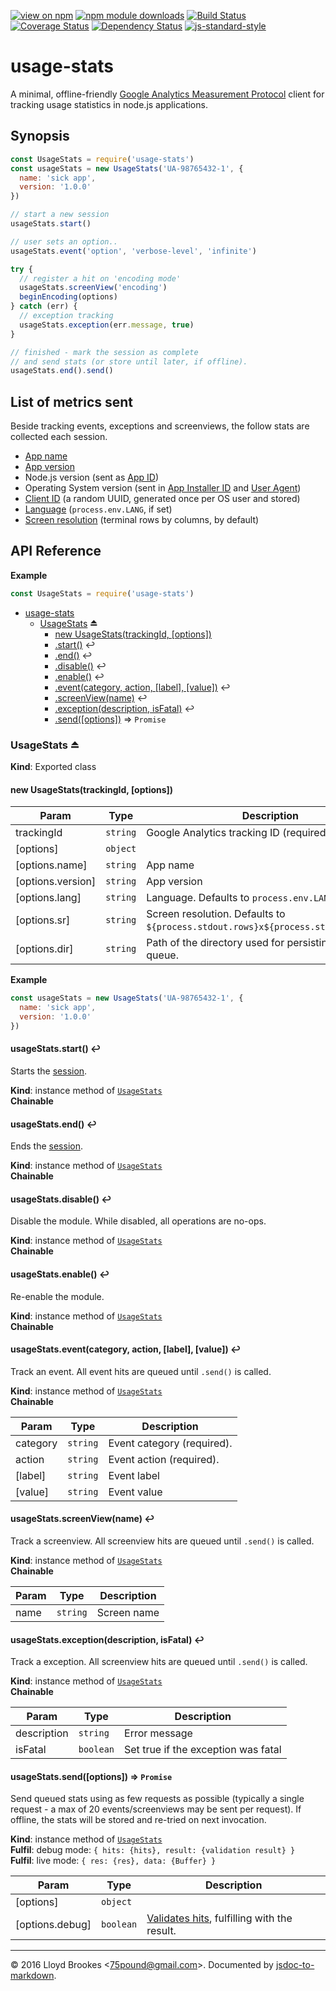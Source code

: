 [![view on npm](http://img.shields.io/npm/v/usage-stats.svg)](https://www.npmjs.org/package/usage-stats)
[![npm module downloads](http://img.shields.io/npm/dt/usage-stats.svg)](https://www.npmjs.org/package/usage-stats)
[![Build Status](https://travis-ci.org/75lb/usage-stats.svg?branch=master)](https://travis-ci.org/75lb/usage-stats)
[![Coverage Status](https://coveralls.io/repos/github/75lb/usage-stats/badge.svg?branch=master)](https://coveralls.io/github/75lb/usage-stats?branch=master)
[![Dependency Status](https://david-dm.org/75lb/usage-stats.svg)](https://david-dm.org/75lb/usage-stats)
[![js-standard-style](https://img.shields.io/badge/code%20style-standard-brightgreen.svg)](https://github.com/feross/standard)

# usage-stats

A minimal, offline-friendly [Google Analytics Measurement Protocol](https://developers.google.com/analytics/devguides/collection/protocol/v1/) client for tracking usage statistics in node.js applications.

## Synopsis

```js
const UsageStats = require('usage-stats')
const usageStats = new UsageStats('UA-98765432-1', {
  name: 'sick app',
  version: '1.0.0'
})

// start a new session
usageStats.start()

// user sets an option..
usageStats.event('option', 'verbose-level', 'infinite')

try {
  // register a hit on 'encoding mode'
  usageStats.screenView('encoding')
  beginEncoding(options)
} catch (err) {
  // exception tracking
  usageStats.exception(err.message, true)
}

// finished - mark the session as complete
// and send stats (or store until later, if offline).
usageStats.end().send()
```

## List of metrics sent

Beside tracking events, exceptions and screenviews, the follow stats are collected each session.

* [App name](https://developers.google.com/analytics/devguides/collection/protocol/v1/parameters#an)
* [App version](https://developers.google.com/analytics/devguides/collection/protocol/v1/parameters#av)
* Node.js version (sent as [App ID](https://developers.google.com/analytics/devguides/collection/protocol/v1/parameters#aid))
* Operating System version (sent in [App Installer ID](https://developers.google.com/analytics/devguides/collection/protocol/v1/parameters#aiid) and [User Agent](https://developers.google.com/analytics/devguides/collection/protocol/v1/parameters#ua))
* [Client ID](https://developers.google.com/analytics/devguides/collection/protocol/v1/parameters#cid) (a random UUID, generated once per OS user and stored)
* [Language](https://developers.google.com/analytics/devguides/collection/protocol/v1/parameters#ul) (`process.env.LANG`, if set)
* [Screen resolution](https://developers.google.com/analytics/devguides/collection/protocol/v1/parameters#sr) (terminal rows by columns, by default)

## API Reference

**Example**  
```js
const UsageStats = require('usage-stats')
```

* [usage-stats](#module_usage-stats)
    * [UsageStats](#exp_module_usage-stats--UsageStats) ⏏
        * [new UsageStats(trackingId, [options])](#new_module_usage-stats--UsageStats_new)
        * [.start()](#module_usage-stats--UsageStats+start) ↩︎
        * [.end()](#module_usage-stats--UsageStats+end) ↩︎
        * [.disable()](#module_usage-stats--UsageStats+disable) ↩︎
        * [.enable()](#module_usage-stats--UsageStats+enable) ↩︎
        * [.event(category, action, [label], [value])](#module_usage-stats--UsageStats+event) ↩︎
        * [.screenView(name)](#module_usage-stats--UsageStats+screenView) ↩︎
        * [.exception(description, isFatal)](#module_usage-stats--UsageStats+exception) ↩︎
        * [.send([options])](#module_usage-stats--UsageStats+send) ⇒ <code>Promise</code>

<a name="exp_module_usage-stats--UsageStats"></a>

### UsageStats ⏏
**Kind**: Exported class  
<a name="new_module_usage-stats--UsageStats_new"></a>

#### new UsageStats(trackingId, [options])

| Param | Type | Description |
| --- | --- | --- |
| trackingId | <code>string</code> | Google Analytics tracking ID (required). |
| [options] | <code>object</code> |  |
| [options.name] | <code>string</code> | App name |
| [options.version] | <code>string</code> | App version |
| [options.lang] | <code>string</code> | Language. Defaults to `process.env.LANG`. |
| [options.sr] | <code>string</code> | Screen resolution. Defaults to `${process.stdout.rows}x${process.stdout.columns}`. |
| [options.dir] | <code>string</code> | Path of the directory used for persisting clientID and queue. |

**Example**  
```js
const usageStats = new UsageStats('UA-98765432-1', {
  name: 'sick app',
  version: '1.0.0'
})
```
<a name="module_usage-stats--UsageStats+start"></a>

#### usageStats.start() ↩︎
Starts the [session](https://developers.google.com/analytics/devguides/collection/protocol/v1/parameters#sc).

**Kind**: instance method of <code>[UsageStats](#exp_module_usage-stats--UsageStats)</code>  
**Chainable**  
<a name="module_usage-stats--UsageStats+end"></a>

#### usageStats.end() ↩︎
Ends the [session](https://developers.google.com/analytics/devguides/collection/protocol/v1/parameters#sc).

**Kind**: instance method of <code>[UsageStats](#exp_module_usage-stats--UsageStats)</code>  
**Chainable**  
<a name="module_usage-stats--UsageStats+disable"></a>

#### usageStats.disable() ↩︎
Disable the module. While disabled, all operations are no-ops.

**Kind**: instance method of <code>[UsageStats](#exp_module_usage-stats--UsageStats)</code>  
**Chainable**  
<a name="module_usage-stats--UsageStats+enable"></a>

#### usageStats.enable() ↩︎
Re-enable the module.

**Kind**: instance method of <code>[UsageStats](#exp_module_usage-stats--UsageStats)</code>  
**Chainable**  
<a name="module_usage-stats--UsageStats+event"></a>

#### usageStats.event(category, action, [label], [value]) ↩︎
Track an event. All event hits are queued until `.send()` is called.

**Kind**: instance method of <code>[UsageStats](#exp_module_usage-stats--UsageStats)</code>  
**Chainable**  

| Param | Type | Description |
| --- | --- | --- |
| category | <code>string</code> | Event category (required). |
| action | <code>string</code> | Event action (required). |
| [label] | <code>string</code> | Event label |
| [value] | <code>string</code> | Event value |

<a name="module_usage-stats--UsageStats+screenView"></a>

#### usageStats.screenView(name) ↩︎
Track a screenview. All screenview hits are queued until `.send()` is called.

**Kind**: instance method of <code>[UsageStats](#exp_module_usage-stats--UsageStats)</code>  
**Chainable**  

| Param | Type | Description |
| --- | --- | --- |
| name | <code>string</code> | Screen name |

<a name="module_usage-stats--UsageStats+exception"></a>

#### usageStats.exception(description, isFatal) ↩︎
Track a exception. All screenview hits are queued until `.send()` is called.

**Kind**: instance method of <code>[UsageStats](#exp_module_usage-stats--UsageStats)</code>  
**Chainable**  

| Param | Type | Description |
| --- | --- | --- |
| description | <code>string</code> | Error message |
| isFatal | <code>boolean</code> | Set true if the exception was fatal |

<a name="module_usage-stats--UsageStats+send"></a>

#### usageStats.send([options]) ⇒ <code>Promise</code>
Send queued stats using as few requests as possible (typically a single request - a max of 20 events/screenviews may be sent per request). If offline, the stats will be stored and re-tried on next invocation.

**Kind**: instance method of <code>[UsageStats](#exp_module_usage-stats--UsageStats)</code>  
**Fulfil**: debug mode: `{ hits: {hits}, result: {validation result} }`  
**Fulfil**: live mode: `{ res: {res}, data: {Buffer} }`  

| Param | Type | Description |
| --- | --- | --- |
| [options] | <code>object</code> |  |
| [options.debug] | <code>boolean</code> | [Validates hits](https://developers.google.com/analytics/devguides/collection/protocol/v1/validating-hits), fulfilling with the result. |


* * *

&copy; 2016 Lloyd Brookes \<75pound@gmail.com\>. Documented by [jsdoc-to-markdown](https://github.com/jsdoc2md/jsdoc-to-markdown).
